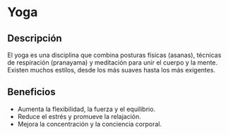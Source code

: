 # Yoga

## Descripción
El yoga es una disciplina que combina posturas físicas (asanas), técnicas de respiración (pranayama) y meditación para unir el cuerpo y la mente. Existen muchos estilos, desde los más suaves hasta los más exigentes.

## Beneficios
- Aumenta la flexibilidad, la fuerza y el equilibrio.
- Reduce el estrés y promueve la relajación.
- Mejora la concentración y la conciencia corporal.